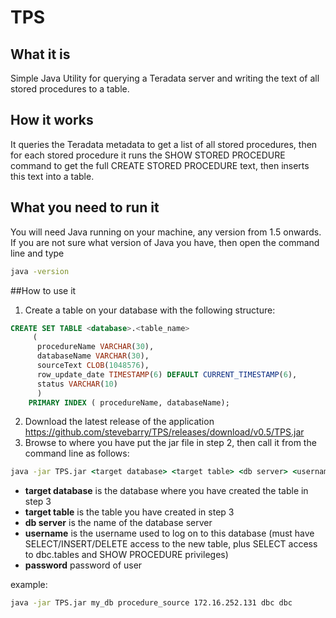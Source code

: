 # TPS

## What it is
Simple Java Utility for querying a Teradata server and writing the text of all stored procedures to a table.

##  How it works
It queries the Teradata metadata to get a list of all stored procedures, then for each stored procedure it runs the SHOW STORED PROCEDURE command to get the full CREATE STORED PROCEDURE text, then inserts this text into a table.

## What you need to run it
You will need Java running on your machine, any version from 1.5 onwards. If you are not sure what version of Java you have, then open the command line and type 
```cmd
java -version 
```


##How to use it
1. Create a table on your database with the following structure:
```SQL
CREATE SET TABLE <database>.<table_name>
     (
      procedureName VARCHAR(30),
      databaseName VARCHAR(30),
      sourceText CLOB(1048576),
      row_update_date TIMESTAMP(6) DEFAULT CURRENT_TIMESTAMP(6),
      status VARCHAR(10)
      )
	PRIMARY INDEX ( procedureName, databaseName); 
```
2. Download the latest release of the application
    https://github.com/stevebarry/TPS/releases/download/v0.5/TPS.jar
3. Browse to where you have put the jar file in step 2, then call it from the command line as follows:
```cmd
java -jar TPS.jar <target database> <target table> <db server> <username> <password>
```
* **target database** is the database where you have created the table in step 3
* **target table** is the table you have created in step 3
* **db server** is the name of the database server
* **username** is the username used to log on to this database (must have SELECT/INSERT/DELETE access to the new table, plus SELECT access to dbc.tables and SHOW PROCEDURE privileges)
* **password** password of user

example:
```cmd
java -jar TPS.jar my_db procedure_source 172.16.252.131 dbc dbc
```


